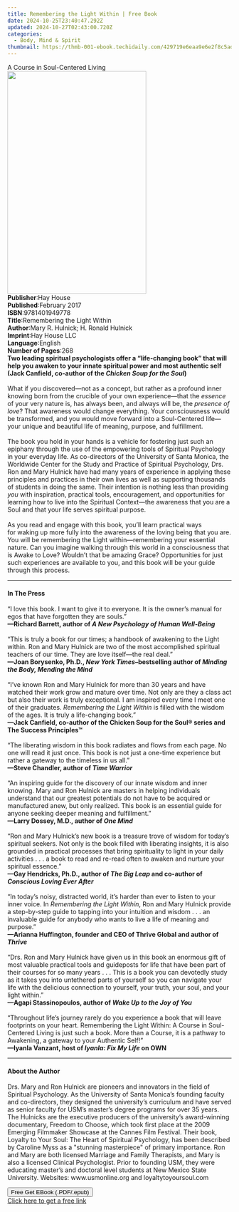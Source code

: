 ```yaml
---
title: Remembering the Light Within | Free Book
date: 2024-10-25T23:40:47.292Z
updated: 2024-10-27T02:43:00.720Z
categories:
  - Body, Mind & Spirit
thumbnail: https://thmb-001-ebook.techidaily.com/429719e6eaa9e6e2f8c5ad72ca8db068fdcd5faf5f68f803f7805d2ec51babb6.jpg
---
```

<main id="book-container">
  <div class="flex flex-col">
    <div class="book-brief flex-1 py-6 px-4 sm:p-6 md:py-10 md:px-8">
      <!-- brief-->
      <div class="book-brief-main">A Course in Soul-Centered Living</div>
    </div>
    <div
      class="book-meta-info flex-1 grid gap-4 col-start-1 col-end-3 row-start-1 sm:mb-6 sm:grid-cols-4 lg:gap-6 lg:col-start-2 lg:row-end-6 lg:row-span-6 lg:mb-0"
    >
      <div
        class="book-meta-info-left place-content-center mt-4 p-4 text-sm leading-6 col-start-2 col-span-2 dark:text-slate-400"
      >
        <img
          class="w-full h-500 object-cover rounded-lg sm:h-255 sm:col-span-2 lg:col-span-full"
          src="https://img-001-ebook.techidaily.com/d4e2b6e3f9bf81c8290aea4a0c869b277f0f8bbc2a046a1e4ba9b2a64bd7654a.jpg"
          alt=""
          width="312"
          height="500"
        />
      </div>
      <div
        class="book-meta-info-right mt-2 col-start-1 row-start-2 col-span-3 self-center"
      >
        <!-- meta data  -->
        <div class="flex flex-col px-4 md:px-8">
          <div class="flex-1">
            <strong>Publisher</strong>:<span class="px-2">Hay House</span>
          </div>
          <div class="flex-1">
            <strong>Published</strong>:<span class="px-2">February 2017</span>
          </div>
          <div class="flex-1">
            <strong>ISBN</strong>:<span class="px-2">9781401949778</span>
          </div>
          <div class="flex-1">
            <strong>Title</strong>:<span class="px-2"
              >Remembering the Light Within</span
            >
          </div>
          <div class="flex-1">
            <strong>Author</strong>:<span class="px-2"
              >Mary R. Hulnick; H. Ronald Hulnick</span
            >
          </div>
          <div class="flex-1">
            <strong>Imprint</strong>:<span class="px-2">Hay House LLC</span>
          </div>
          <div class="flex-1">
            <strong>Language</strong>:<span class="px-2">English</span>
          </div>
          <div class="flex-1">
            <strong>Number of Pages</strong>:<span class="px-2">268</span>
          </div>
        </div>
      </div>
    </div>
    <div class="book-description flex-1 py-6 px-4 sm:p-6 md:py-10 md:px-8">
      <div class="book-description-main">
        <div accordion-content="" id="description">
          <b
            >Two leading spiritual psychologists offer a “life-changing book”
            that will help you awaken to your innate spiritual power and most
            authentic self (Jack Canfield, co-author of the
            <i>Chicken Soup for the Soul</i>)</b
          ><br />
          <br />
          What if you discovered—not as a concept, but rather as a profound
          inner knowing born from the crucible of your own experience—that the
          <i>essence</i> of your very nature is, has always been, and always
          will be, the <i>presence of love</i>? That&nbsp;awareness&nbsp;would
          change everything. Your consciousness would be transformed, and you
          would move forward into a Soul-Centered life—your unique and beautiful
          life of meaning, purpose, and fulfillment.<br /><br />
          The book you hold in your hands is a vehicle for fostering just such
          an epiphany through the use of the empowering tools of Spiritual
          Psychology in your everyday life. As co-directors of the University of
          Santa Monica, the Worldwide Center for the Study and Practice of
          Spiritual Psychology,&nbsp;Drs. Ron&nbsp;and&nbsp;Mary
          Hulnick&nbsp;have had many years of experience in applying these
          principles and practices in their own lives as well as supporting
          thousands of students in doing the same. Their intention is nothing
          less than providing <i>you</i> with inspiration, practical tools,
          encouragement, and opportunities for learning how to live into the
          Spiritual Context—the awareness that you are a Soul and that your life
          serves spiritual purpose.<br /><br />
          As you read and engage with this book, you’ll learn practical ways
          for&nbsp;waking up&nbsp;more fully into the&nbsp;awareness&nbsp;of
          the&nbsp;loving being&nbsp;that you are. You will be remembering the
          Light within—remembering your&nbsp;essential nature. Can you imagine
          walking through this world in a consciousness that is Awake to Love?
          Wouldn’t that be amazing Grace? Opportunities for just such
          experiences are available to you, and this book will be your guide
          through this process.
        </div>
        <div class="accordion-fader"></div>
      </div>
    </div>
    <div class="book-excerpts flex-1 py-6 px-4 sm:p-6 md:py-10 md:px-8">
      <!-- excerpts-->
      <div class="book-excerpts-main">
        <hr />
        <h4 class="placeholder placeholder-heading">
          <span>In The Press</span>
        </h4>
        <p>
          “I love this book. I want to give it to everyone. It is the owner’s
          manual for egos that have forgotten they are souls.”<br />
          <b
            >—Richard Barrett, author of
            <i>A New Psychology of Human Well-Being</i></b
          ><br /><br />
          “This is truly a book for our times; a handbook of awakening to the
          Light within. Ron and Mary Hulnick are two of the most accomplished
          spiritual teachers of our time. They are love itself—the real
          deal.”<br />
          <b
            >—Joan Borysenko, Ph.D., <i>New York Times</i>–bestselling author of
            <i>Minding the Body, Mending the Mind</i></b
          ><br /><br />
          “I’ve known Ron and Mary Hulnick&nbsp;for more than 30 years and have
          watched their work grow and mature over time. Not only are they a
          class act but also their work is truly exceptional. I am inspired
          every time I meet one of their graduates.
          <i>Remembering the Light Within</i> is filled with the wisdom of the
          ages. It is truly a life-changing book.”<br />
          <b
            >—Jack Canfield, co-author of the Chicken Soup for the Soul® series
            and The Success Principles™<br /> </b
          ><br />
          “The liberating wisdom in this book radiates and flows from each page.
          No one will read it just once. This book is not just a one-time
          experience but rather a gateway to the timeless in us all.”<br />
          <b
            >—Steve Chandler, author of <i>Time Warrior<br /> </i></b
          ><br />
          “An inspiring guide for the discovery of our innate wisdom and inner
          knowing. Mary and Ron Hulnick are masters in helping individuals
          understand that our greatest potentials do not have to be acquired or
          manufactured anew, but only realized. This book is an essential guide
          for anyone seeking deeper meaning and fulfillment.”<br />
          <b>—Larry Dossey, M.D., author of <i>One Mind</i></b
          ><br /><br />
          “Ron and Mary Hulnick’s new book is a treasure trove of wisdom for
          today’s spiritual seekers. Not only is the book filled with liberating
          insights, it is also grounded in practical processes that bring
          spirituality to light in your daily activities . . . a book to read
          and re-read often to awaken and nurture your spiritual essence.”<br />
          <b
            >—Gay Hendricks, Ph.D., author of <i>The Big Leap</i> and co-author
            of <i>Conscious Loving Ever After</i></b
          ><br /><br />
          “In today’s noisy, distracted world, it’s harder than ever to listen
          to your inner voice. In <i>Remembering the Light Within</i>, Ron and
          Mary Hulnick provide a step-by-step guide to tapping into your
          intuition and wisdom . . . an invaluable guide for anybody who wants
          to live a life of meaning and purpose.”<br />
          <b
            >—Arianna Huffington, founder and CEO of Thrive Global and author of
            <i>Thrive</i></b
          ><br /><br />
          “Drs. Ron and Mary Hulnick have given us in this book an enormous gift
          of most valuable practical tools and guideposts for life that have
          been part of their courses for so many years . . . This is a book you
          can devotedly study as it takes you into untethered parts of yourself
          so you can navigate your life with the delicious connection to
          yourself, your truth, your soul,&nbsp;and your light within.”<br />
          <b
            >—Agapi Stassinopoulos, author of
            <i>Wake Up to the Joy of You</i></b
          ><br /><br />
          “Throughout life’s journey rarely do you experience a book that will
          leave footprints on your heart. Remembering the Light Within: A Course
          in Soul-Centered Living is just such a book. More than a Course, it is
          a pathway to Awakening, a gateway to your Authentic Self!”<br />
          <b>—Iyanla Vanzant, host of <i>Iyanla: Fix My Life</i> on OWN</b>
        </p>
      </div>
    </div>
    <div class="book-about-author flex-1 py-6 px-4 sm:p-6 md:py-10 md:px-8">
      <!-- about author-->
      <div class="book-main-author-main">
        <hr />
        <h4 class="placeholder placeholder-heading">
          <span>About the Author</span>
        </h4>
        <p>
          Drs. Mary and Ron Hulnick are pioneers and innovators in the field of
          Spiritual Psychology. As the University of Santa Monica’s founding
          faculty and co-directors, they designed the university’s curriculum
          and have served as senior faculty for USM’s master’s degree programs
          for over 35 years. The Hulnicks are the executive producers of the
          university’s award-winning documentary, Freedom to Choose, which took
          first place at the 2009 Emerging Filmmaker Showcase at the Cannes Film
          Festival. Their book, Loyalty to Your Soul: The Heart of Spiritual
          Psychology, has been described by Caroline Myss as a "stunning
          masterpiece" of primary importance. Ron and Mary are both licensed
          Marriage and Family Therapists, and Mary is also a licensed Clinical
          Psychologist. Prior to founding USM, they were educating master’s and
          doctoral level students at New Mexico State University. Websites:
          www.usmonline.org and loyaltytoyoursoul.com
        </p>
      </div>
    </div>
    <div class="book-free-get flex-1 py-6 px-4 sm:p-6 md:py-10 md:px-8">
      <button
        id="btn-free-get"
        class="bg-blue-500 hover:bg-blue-700 text-white font-bold py-2 px-4 rounded"
      >
        Free Get EBook (.PDF/.epub)
      </button>
      <div id="countdown-display" class="px-2 text-lg mt-2"></div>
      <a
        id="free-link"
        class="hidden bg-blue-500 hover:bg-blue-700 text-white font-bold py-2 px-4 rounded"
        href="https://www.ebooks.com/en-us/book/96316661/remembering-the-light-within/mary-r-hulnick/"
        target="_blank"
        >Click here to get a free link</a
      >
    </div>
    <script>
      let countdownTime = 0;
      let countdownInterval = null;
      document
        .getElementById('btn-free-get')
        .addEventListener('click', startCountdown);
      function startCountdown() {
        countdownTime = new Date().getTime() + 60000 * 3;
        countdownInterval = setInterval(updateCountdown, 1000);
        document.getElementById('btn-free-get').disabled = true;
        document
          .getElementById('btn-free-get')
          .classList.add('bg-gray-500', 'cursor-not-allowed');
      }
      function updateCountdown() {
        let currentTime = new Date().getTime();
        let timeLeft = countdownTime - currentTime;
        let secondsLeft = Math.floor(timeLeft / 1000);
        document.getElementById('countdown-display').innerHTML =
          `Remaining time: ${secondsLeft} seconds.`;
        if (secondsLeft <= 0) {
          clearInterval(countdownInterval);
          document.getElementById('btn-free-get').classList.add('hidden');
          document.getElementById('free-link').classList.remove('hidden');
          document.getElementById('countdown-display').innerHTML = '';
        }
      }
    </script>
  </div>
</main>

<ins class="adsbygoogle"
      style="display:block"
      data-ad-client="ca-pub-7571918770474297"
      data-ad-slot="8358498916"
      data-ad-format="auto"
      data-full-width-responsive="true"></ins>
    